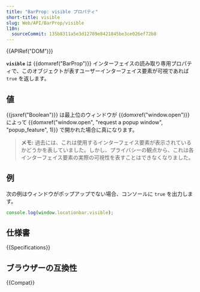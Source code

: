 ```yaml
---
title: "BarProp: visible プロパティ"
short-title: visible
slug: Web/API/BarProp/visible
l10n:
  sourceCommit: 135b8311a5e3d12789e8421845be3ce026ef72b8
---
```


{{APIRef("DOM")}}

**`visible`** は {{domxref("BarProp")}} インターフェイスの読み取り専用プロパティで、このオブジェクトが表すユーザーインターフェイス要素が可視であれば `true` を返します。

## 値

{{jsxref("Boolean")}} は最上位のウィンドウが {{domxref("window.open")}} によって {{domxref("window.open", "request a popup window", "popup_feature", 1)}} で開かれた場合に真になります。

> **メモ:** 過去には、これは使用するインターフェイス要素が表示されているかどうかを表していました。しかし、プライバシーの観点から、これは各インターフェイス要素の実際の可視性を表すことはできなくなりました。

## 例

次の例はウィンドウがポップアップでない場合、コンソールに `true` を出力します。

```js
console.log(window.locationbar.visible);
```

## 仕様書

{{Specifications}}

## ブラウザーの互換性

{{Compat}}
